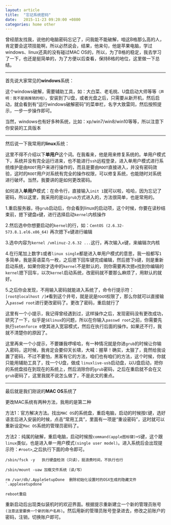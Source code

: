 ```yaml
---
layout: article
title:  "忘记系统密码"
date:   2015-11-23 09:20:00 +0800
categories: home other
---
```


曾经朋友找我，说他的电脑密码忘记了，问我能不能破解，咱这B格那么高的人，肯定要会这项技能啊，所以必然说会，结果，他来句，他是苹果电脑，学过windows、linux还真的没有碰过MAC OS的，所以，为了B格的稳定，我去学习了一下，也还是挺简单的，为了方便以后查看，保持B格的地位，这里做一下总结。

----------

首先说大家常见的**windows**系统：

这个windows破解，需要辅助工具，如：大白菜、老毛桃、U盘启动大师等等`（声明：我不是搞推销的哈）`，安装到了U盘，或者光盘之后，只需要从新开机，然后启动，就会看到有“运行windows破解密码”的菜单栏，名字大致雷同，然后按照提示，一步一步操作即可。

当然，windows也有好多种系统，比如：xp/win7/win8/win10等等，所以注意下你安装的工具版本

----------

然后说一下我常用的**linux**系统：

这里不得不介绍以下**单用户**这个词。在我看来，他是用来修复系统的。单用户模式下，系统并没有完全运行进来，也不能进行`ssh`远程登录，进入单用户模式进行系统维护是由`ROOT`用户来进行操作的，而且是要由`ROOT`直接进入，并没有密码效验，这时的`ROOT`用户对系统有完全的操作权限，可以修复系统，也能随时对系统进行破坏。当然，我要讲的是如何更改密码。

如何进入**单用户**模式：在命令行，直接输入`init 1`就可以啦，哈哈，因为忘记了密码，所以这里，我采用的是以`grub`方式进入的，方法很简单，也是常用的。

1.重启服务器，待`grub`启动后，你会看到linux的启动项，这个时候，你要在读秒结束前，摁下键盘`e`键，进行选择启动`kernel`内核操作

2.然后选中你想要启动的`kernel`的行，如：`CentOS (2.6.32-573.8.1.el6.x86_64)` 再次摁下`e`键进行编辑

3.选中内容为`kernel /vmlinuz-2.6.32 ...`这行，再次输入`e`键，来编辑次内核

4.在行尾加上数字`1`或者`linux single`都是进入单用户模式的意思，我一般都写`1`多简单，我是英语菜鸟一枚，之后摁下回车键完成编辑，然后摁下`b`键，则是重新启动系统，如果你刚才选中的`kernel`不是默认的，则你需要再次摁`e`找到你编辑的`kernel`摁下回车，以次`kernel`启动系统，改密码就不要那么麻烦了，用默认的就好。

5.之后你会发现，不用输入密码就能进入系统了，命令行提示符：`[root@localhost /]#`看到这个井号，就是说是root权限了，那么你就可以直接输入`passwd root`进行更改密码了。更改了密码，重启就行了

这里有一个小提示，我记得曾经遇到过，这样操作之后，发现密码没有更改成功，研究了一下，似乎是`SElinux`的问题，所以在你输入`passwd root`之前，你需要先执行`setenforce 0`使其进入宽容模式，然后在执行后面的操作。如果还不行，我就不清楚你的原因了。

这里再来一个小提示，不要嫌我啰嗦哈，有一种情况就是你进`grub`的时候让你输入密码，这时候，我肯定会要仰天长啸，大喊：握草！确实，太狠了，竟然给我设置了密码，不过不要怕，黑客有它的方法，咱们也有咱们的方法，这个时候，你就只能用辅助工具了，找一个U盘，做成 `linuxlive-usb`启动盘，以U盘启动，把你的系统盘挂在到现在的系统上，然后消除你的`grub`密码，之后在重启就不会在又`grub`密码了，这里我就不说怎么做了，不是此文的重点。

----------

最后就是我们刚说的**MAC OS**系统了

更改MAC系统有两种方法，我用的是第二种

方法1：官方解决方法。找出`MAC OS`的系统盘，重启电脑，启动的时候按`C`键，选好语言后进入安装的时候，点击“常用工具”，里面有一项是“重设密码”，这时就可以重新设定`Mac OS`系统的管理员密码了。

方法2：纯属的破解，重启电脑，启动时候按`command(apple图标键)+S`键，这个跟`linux`类似，也是进入单一用户模式`(single user model)`。进入系统后会出现提示符：`#root>`,之后执行下面的命令即可。


    /sbin/fsck -y   执行硬盘检测（只读），挺浪费时间，不执行也行

    /sbin/mount -uaw 加载文件系统（读/写）

    rm /var/db/.AppleSetupDone  删除初始化设置时的OSX生成的隐藏文件`.applesetupdone`

    reboot重启

    
重新启动后出现类似装机时的欢迎界面。根据提示重新建立一个新的管理员账号`(注意这里要换一个新的账户名称)`。然后用新的管理员账号登录进去，修改之前账户的密码，注销，切换账户即可。

